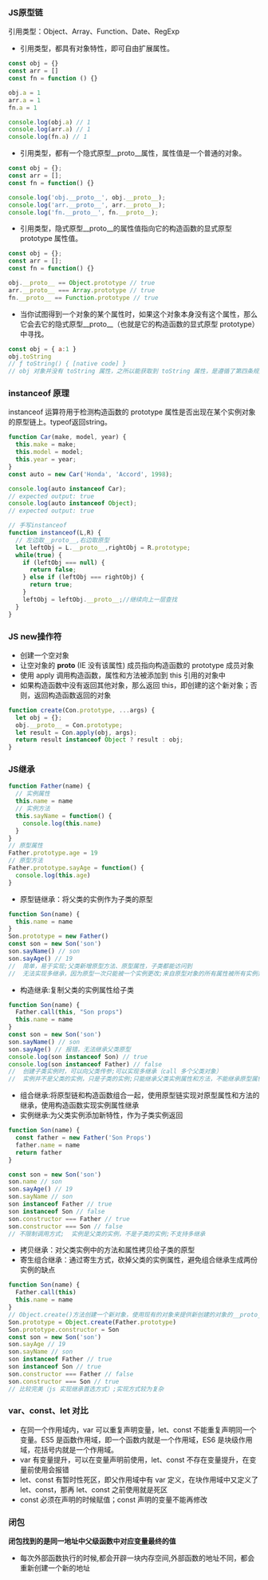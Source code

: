 ### JS原型链
引用类型：Object、Array、Function、Date、RegExp  
+ 引用类型，都具有对象特性，即可自由扩展属性。
```javascript
const obj = {}
const arr = []
const fn = function () {}

obj.a = 1
arr.a = 1
fn.a = 1

console.log(obj.a) // 1
console.log(arr.a) // 1
console.log(fn.a) // 1
```
+ 引用类型，都有一个隐式原型__proto__属性，属性值是一个普通的对象。
```javascript
const obj = {};
const arr = [];
const fn = function() {}

console.log('obj.__proto__', obj.__proto__);
console.log('arr.__proto__', arr.__proto__);
console.log('fn.__proto__', fn.__proto__);
```
+ 引用类型，隐式原型__proto__的属性值指向它的构造函数的显式原型 prototype 属性值。
```javascript
const obj = {};
const arr = [];
const fn = function() {}

obj.__proto__ == Object.prototype // true
arr.__proto__ === Array.prototype // true
fn.__proto__ == Function.prototype // true
```
+ 当你试图得到一个对象的某个属性时，如果这个对象本身没有这个属性，那么它会去它的隐式原型__proto__（也就是它的构造函数的显式原型 prototype）中寻找。  
```javascript
const obj = { a:1 }
obj.toString
// ƒ toString() { [native code] }
// obj 对象并没有 toString 属性，之所以能获取到 toString 属性，是遵循了第四条规则，从它的构造函数 Object 的 prototype 里去获取。
```
### instanceof 原理
instanceof 运算符用于检测构造函数的 prototype 属性是否出现在某个实例对象的原型链上。typeof返回string。  
```javascript
function Car(make, model, year) {
  this.make = make;
  this.model = model;
  this.year = year;
}
const auto = new Car('Honda', 'Accord', 1998);

console.log(auto instanceof Car);
// expected output: true
console.log(auto instanceof Object);
// expected output: true

// 手写instanceof
function instanceof(L,R) {
  // 左边取__proto__,右边取原型
  let leftObj = L.__proto__,rightObj = R.prototype;
  while(true) {
    if (leftObj === null) {
      return false;
    } else if (leftObj === rightObj) {
      return true;
    }
    leftObj = leftObj.__proto__;//继续向上一层查找
  }
}
```
### JS new操作符
+ 创建一个空对象  
+ 让空对象的 __proto__ (IE 没有该属性) 成员指向构造函数的 prototype 成员对象  
+ 使用 apply 调用构造函数，属性和方法被添加到 this 引用的对象中  
+ 如果构造函数中没有返回其他对象，那么返回 this，即创建的这个新对象；否则，返回构造函数返回的对象  
```javascript
function create(Con.prototype, ...args) {
  let obj = {};
  obj.__proto__ = Con.prototype;
  let result = Con.apply(obj, args);
  return result instanceof Object ? result : obj;
}
```
### JS继承
```javascript
function Father(name) {
  // 实例属性
  this.name = name
  // 实例方法
  this.sayName = function() {
    console.log(this.name)
  }
}
// 原型属性
Father.prototype.age = 19
// 原型方法
Father.prototype.sayAge = function() {
  console.log(this.age)
}
```
+ 原型链继承：将父类的实例作为子类的原型
```javascript
function Son(name) {
  this.name = name
}
Son.prototype = new Father()
const son = new Son('son')
son.sayName() // son
son.sayAge() // 19
//  简单，易于实现;父类新增原型方法、原型属性，子类都能访问到
//  无法实现多继承，因为原型一次只能被一个实例更改;来自原型对象的所有属性被所有实例共享;创建子类实例时，无法向父构造函数传参
```
+ 构造继承:复制父类的实例属性给子类
```javascript
function Son(name) {
  Father.call(this, "Son props")
  this.name = name
}
const son = new Son('son')
son.sayName() // son
son.sayAge() // 报错，无法继承父类原型
console.log(son instanceof Son) // true
console.log(son instanceof Father) // false
//  创建子类实例时，可以向父类传参;可以实现多继承（call 多个父类对象）
//  实例并不是父类的实例，只是子类的实例;只能继承父类实例属性和方法，不能继承原型属性和方法
```
+ 组合继承:将原型链和构造函数组合一起，使用原型链实现对原型属性和方法的继承，使用构造函数实现实例属性继承
+ 实例继承:为父类实例添加新特性，作为子类实例返回
```javascript
function Son(name) {
  const father = new Father('Son Props')
  father.name = name
  return father
}

const son = new Son('son')
son.name // son
son.sayAge() // 19
son.sayName // son
son instanceof Father // true
son instanceof Son // false
son.constructor === Father // true
son.constructor === Son // false
// 不限制调用方式;  实例是父类的实例，不是子类的实例;不支持多继承
```
+ 拷贝继承：对父类实例中的方法和属性拷贝给子类的原型
+ 寄生组合继承：通过寄生方式，砍掉父类的实例属性，避免组合继承生成两份实例的缺点
```javascript
function Son(name) {
  Father.call(this)
  this.name = name
}
// Object.create()方法创建一个新对象，使用现有的对象来提供新创建的对象的__proto__。
Son.prototype = Object.create(Father.prototype)
Son.prototype.constructor = Son
const son = new Son('son')
son.sayAge // 19
son.sayName // son
son instanceof Father // true
son instanceof Son // true
son.constructor === Father // false
son.constructor === Son // true
// 比较完美（js 实现继承首选方式）;实现方式较为复杂
```
### var、const、let 对比
+ 在同一个作用域内，var 可以重复声明变量，let、const 不能重复声明同一个变量。ES5 是函数作用域，即一个函数内就是一个作用域，ES6 是块级作用域，花括号内就是一个作用域。
+ var 有变量提升，可以在变量声明前使用，let、const 不存在变量提升，在变量前使用会报错
+ let、const 有暂时性死区，即父作用域中有 var 定义，在块作用域中又定义了 let、const，那再 let、const 之前使用就是死区
+ const 必须在声明的时候赋值；const 声明的变量不能再修改
### 闭包
__闭包找到的是同一地址中父级函数中对应变量最终的值__
+ 每次外部函数执行的时候,都会开辟一块内存空间,外部函数的地址不同，都会重新创建一个新的地址





